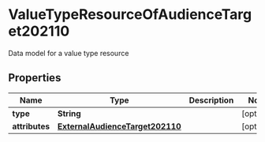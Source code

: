 

# ValueTypeResourceOfAudienceTarget202110

Data model for a value type resource

## Properties

| Name | Type | Description | Notes |
|------------ | ------------- | ------------- | -------------|
|**type** | **String** |  |  [optional] |
|**attributes** | [**ExternalAudienceTarget202110**](ExternalAudienceTarget202110.md) |  |  [optional] |



